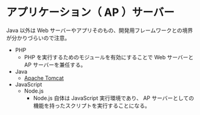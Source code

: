 # アプリケーション（ AP ）サーバー

Java 以外は Web サーバーやアプリそのもの、開発用フレームワークとの境界が分かりづらいので注意。

- PHP
  - PHP を実行するためのモジュールを有効にすることで Web サーバーと AP サーバーを兼任する。
- Java
  - [Apache Tomcat](https://tomcat.apache.org/)
- JavaScript
  - Node.js
    - Node.js 自体は JavaScript 実行環境であり、 AP サーバーとしての機能を持ったスクリプトを実行することになる。
